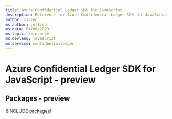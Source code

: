 ```yaml
---
title: Azure Confidential Ledger SDK for JavaScript
description: Reference for Azure Confidential Ledger SDK for JavaScript
author: xirzec
ms.author: jeffish
ms.data: 04/08/2023
ms.topic: reference
ms.devlang: javascript
ms.service: confidentialledger
---
```

# Azure Confidential Ledger SDK for JavaScript - preview
## Packages - preview
[!INCLUDE [packages](confidential-ledger-index.md)]